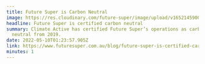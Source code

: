 ```yaml
---
title: Future Super is Carbon Neutral
image: https://res.cloudinary.com/future-super/image/upload/v1652145900/trees.png
headline: Future Super is certified carbon neutral
summary: Climate Active has certified Future Super’s operations as carbon
  neutral from 2019.
date: 2022-05-10T01:23:57.905Z
link: https://www.futuresuper.com.au/blog/future-super-is-certified-carbon-neutral/
minutes: 1
---
```

